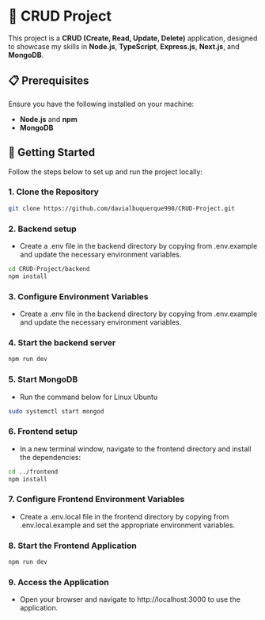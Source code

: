 # 🚀 CRUD Project

This project is a **CRUD (Create, Read, Update, Delete)** application, designed to showcase my skills in **Node.js**, **TypeScript**, **Express.js**, **Next.js**, and **MongoDB**.

## 📋 Prerequisites

Ensure you have the following installed on your machine:

- **Node.js** and **npm**
- **MongoDB**

## 🚀 Getting Started

Follow the steps below to set up and run the project locally:

### 1. Clone the Repository
```bash
git clone https://github.com/davialbuquerque998/CRUD-Project.git
```

### 2. Backend setup

- Create a .env file in the backend directory by copying from .env.example and update the necessary environment variables.

```bash
cd CRUD-Project/backend
npm install
```

### 3. Configure Environment Variables

- Create a .env file in the backend directory by copying from .env.example and update the necessary environment variables.


### 4. Start the backend server
```bash
npm run dev
```
### 5. Start MongoDB

- Run the command below for Linux Ubuntu 

```bash
sudo systemctl start mongod
```

### 6. Frontend setup

- In a new terminal window, navigate to the frontend directory and install the dependencies:

```bash
cd ../frontend
npm install
```


### 7. Configure Frontend Environment Variables 

- Create a .env.local file in the frontend directory by copying from .env.local.example and set the appropriate environment variables.

### 8. Start the Frontend Application

```bash
npm run dev
```

### 9. Access the Application

- Open your browser and navigate to http://localhost:3000 to use the application.
